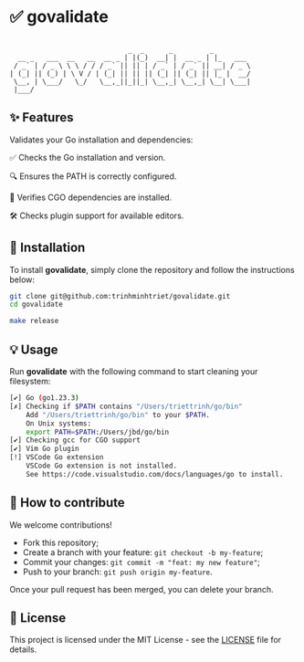 # ✅ govalidate

```text

                             _  _      _         _
  __ _   ___  __   __  __ _ | |(_)  __| |  __ _ | |_   ___
 / _` | / _ \ \ \ / / / _` || || | / _` | / _` || __| / _ \
| (_| || (_) | \ V / | (_| || || || (_| || (_| || |_ |  __/
 \__, | \___/   \_/   \__,_||_||_| \__,_| \__,_| \__| \___|
 |___/

```

## ✨ Features

Validates your Go installation and dependencies:

✅ Checks the Go installation and version.

🔍 Ensures the PATH is correctly configured.

🔧 Verifies CGO dependencies are installed.

🛠️ Checks plugin support for available editors.

## 🚀 Installation

To install **govalidate**, simply clone the repository and follow the instructions below:

```bash
git clone git@github.com:trinhminhtriet/govalidate.git
cd govalidate

make release
```

## 💡 Usage

Run **govalidate** with the following command to start cleaning your filesystem:

```sh
[✔] Go (go1.23.3)
[✗] Checking if $PATH contains "/Users/triettrinh/go/bin"
    Add "/Users/triettrinh/go/bin" to your $PATH.
    On Unix systems:
    export PATH=$PATH:/Users/jbd/go/bin
[✔] Checking gcc for CGO support
[✔] Vim Go plugin
[!] VSCode Go extension
    VSCode Go extension is not installed.
    See https://code.visualstudio.com/docs/languages/go to install.

```

## 🤝 How to contribute

We welcome contributions!

- Fork this repository;
- Create a branch with your feature: `git checkout -b my-feature`;
- Commit your changes: `git commit -m "feat: my new feature"`;
- Push to your branch: `git push origin my-feature`.

Once your pull request has been merged, you can delete your branch.

## 📝 License

This project is licensed under the MIT License - see the [LICENSE](LICENSE) file for details.
